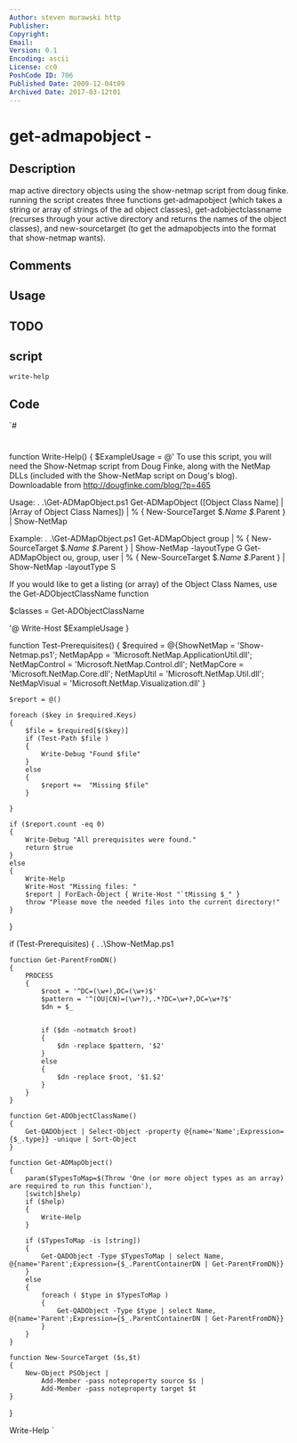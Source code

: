 ```yaml
---
Author: steven murawski http
Publisher: 
Copyright: 
Email: 
Version: 0.1
Encoding: ascii
License: cc0
PoshCode ID: 706
Published Date: 2009-12-04t09
Archived Date: 2017-03-12t01
---
```


# get-admapobject - 

## Description

map active directory objects using the show-netmap script from doug finke.  running the script creates three functions get-admapobject (which takes a string or array of strings of the ad object classes), get-adobjectclassname (recurses through your active directory and returns the names of the object classes), and new-sourcetarget (to get the admapobjects into the format that show-netmap wants).

## Comments



## Usage



## TODO



## script

`write-help`

## Code

`#
 #
 #
 
 
 
 
 function Write-Help()
 {
 	$ExampleUsage = @'
 To use this script, you will need the Show-Netmap script from Doug Finke,
 along with the NetMap DLLs (included with the Show-NetMap script on Doug's blog).
 Downloadable from http://dougfinke.com/blog/?p=465
 
 Usage:
 . .\Get-ADMapObject.ps1
 Get-ADMapObject ([Object Class Name] | [Array of Object Class Names]) | % { New-SourceTarget $_.Name $_.Parent } | Show-NetMap
 
 
 Example:
 . .\Get-ADMapObject.ps1
 Get-ADMapObject group | % { New-SourceTarget $_.Name $_.Parent } | Show-NetMap -layoutType G
 Get-ADMapObject ou, group, user | % { New-SourceTarget $_.Name $_.Parent } | Show-NetMap -layoutType S
 
 If you would like to get a listing (or array) of the Object Class Names, use the Get-ADObjectClassName function
 
 $classes = Get-ADObjectClassName
 
 '@
 	Write-Host $ExampleUsage
 }
 
 function Test-Prerequisites()
 {
 	$required = @{ShowNetMap = 'Show-Netmap.ps1';
 		NetMapApp = 'Microsoft.NetMap.ApplicationUtil.dll';
 		NetMapControl = 'Microsoft.NetMap.Control.dll';
 		NetMapCore =  'Microsoft.NetMap.Core.dll';
 		NetMapUtil =  'Microsoft.NetMap.Util.dll';
 		NetMapVisual =  'Microsoft.NetMap.Visualization.dll'
 		}
 		
 	$report = @()
 	
 	foreach ($key in $required.Keys)
 	{
 		$file = $required[$($key)]
 		if (Test-Path $file )
 		{
 			Write-Debug "Found $file"
 		}
 		else
 		{
 			$report +=  "Missing $file"
 		}
 		
 	}
 	
 	if ($report.count -eq 0)
 	{
 		Write-Debug "All prerequisites were found."
 		return $true
 	}
 	else
 	{
 		Write-Help
 		Write-Host "Missing files: "
 		$report | ForEach-Object { Write-Host "`tMissing $_" }
 		throw "Please move the needed files into the current directory!"
 	}
 
 
 }
 
 if (Test-Prerequisites)
 {
 	. .\Show-NetMap.ps1
 	
 	function Get-ParentFromDN()
 	{
 		PROCESS
 		{
 			$root = '^DC=(\w+),DC=(\w+)$'
 			$pattern = '^(OU|CN)=(\w+?),.*?DC=\w+?,DC=\w+?$'
 			$dn = $_
 			
 			
 			if ($dn -notmatch $root)
 			{
 				$dn -replace $pattern, '$2'
 			}
 			else
 			{
 				$dn -replace $root, '$1.$2'
 			}
 		}
 	}
 	
 	function Get-ADObjectClassName()
 	{
 		Get-QADObject | Select-Object -property @{name='Name';Expression={$_.type}} -unique | Sort-Object
 	}
 	
 	function Get-ADMapObject()
 	{
 		param($TypesToMap=$(Throw 'One (or more object types as an array) are required to run this function'), 
 		[switch]$help)
 		if ($help)
 		{
 			Write-Help 
 		}
 		
 		if ($TypesToMap -is [string])
 		{
 			Get-QADObject -Type $TypesToMap | select Name, @{name='Parent';Expression={$_.ParentContainerDN | Get-ParentFromDN}}
 		}
 		else
 		{
 			foreach ( $type in $TypesToMap )
 			{
 				Get-QADObject -Type $type | select Name, @{name='Parent';Expression={$_.ParentContainerDN | Get-ParentFromDN}}
 			}
 		}
 	}
 	
 	function New-SourceTarget ($s,$t) 
 	{
 		New-Object PSObject |
 			Add-Member -pass noteproperty source $s |
 			Add-Member -pass noteproperty target $t
 	}
 	
 }
 
 Write-Help
`


